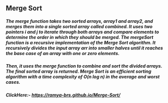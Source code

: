 ## Merge Sort

##### The merge function takes two sorted arrays, array1 and array2, and merges them into a single sorted array called combined. It uses two pointers i and j to iterate through both arrays and compare elements to determine the order in which they should be merged. The mergeSort function is a recursive implementation of the Merge Sort algorithm. It recursively divides the input array arr into smaller halves until it reaches the base case of an array with one or zero elements.

##### Then, it uses the merge function to combine and sort the divided arrays. The final sorted array is returned. Merge Sort is an efficient sorting algorithm with a time complexity of O(n log n) in the average and worst cases.
##### ClickHere:- https://ramya-brs.github.io/Merge-Sort/
